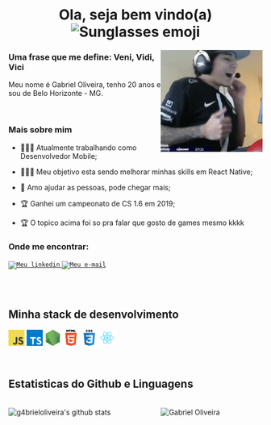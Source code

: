 <h1 align="center">Ola, seja bem vindo(a) <img width="30" src="https://emojis.slackmojis.com/emojis/images/1531849430/4246/blob-sunglasses.gif?1531849430" alt="Sunglasses emoji" /></h1>

<img align="right" width="40%" src="./gif.gif" alt="Furia HEN1 dancing" />

### Uma frase que me define: <b>Veni, Vidi, Vici</b>

<p>Meu nome é Gabriel Oliveira, tenho 20 anos e sou de Belo Horizonte - MG.</p>
</p>

<br/>

### Mais sobre mim

- 👩🏻‍💻 Atualmente trabalhando como Desenvolvedor Mobile;

- 👩🏻‍💻 Meu objetivo esta sendo melhorar minhas skills em React Native;

- 💬 Amo ajudar as pessoas, pode chegar mais;

- 🏆 Ganhei um campeonato de CS 1.6 em 2019;

- 🏆 O topico acima foi so pra falar que gosto de games mesmo kkkk

### Onde me encontrar:

<a href="https://www.linkedin.com/in/g4brieloliveira/">
  <code><img alt="Meu linkedin" width="28" src="https://cdn-icons-png.flaticon.com/512/1383/1383262.png" /></code>
</a>

<a href="mailto:g4brieloliveira.dev@gmail.com">
  <code><img alt="Meu e-mail" width="32" src="https://cdn-icons-png.flaticon.com/512/324/324123.png" /></code>
</a>

<br/><br/>

## Minha stack de desenvolvimento

<code><img height="32" src="https://raw.githubusercontent.com/github/explore/80688e429a7d4ef2fca1e82350fe8e3517d3494d/topics/javascript/javascript.png" alt="Javascript"/></code>
<code><img height="32" src="https://raw.githubusercontent.com/github/explore/80688e429a7d4ef2fca1e82350fe8e3517d3494d/topics/typescript/typescript.png" alt="Typescript"/></code>
<code><img height="32" src="https://raw.githubusercontent.com/github/explore/80688e429a7d4ef2fca1e82350fe8e3517d3494d/topics/nodejs/nodejs.png" alt="Nodejs"/></code>
<code><img height="32" src="https://raw.githubusercontent.com/github/explore/80688e429a7d4ef2fca1e82350fe8e3517d3494d/topics/html/html.png" alt="HTML5"/></code>
<code><img height="32" src="https://raw.githubusercontent.com/github/explore/80688e429a7d4ef2fca1e82350fe8e3517d3494d/topics/css/css.png" alt="CSS"/></code>
<code><img height="32" src="https://raw.githubusercontent.com/github/explore/80688e429a7d4ef2fca1e82350fe8e3517d3494d/topics/react/react.png" alt="React"/></code>

<br/>

## Estatisticas do Github e Linguagens

<br/>

<div>
  <img width="45%" align="left" src="https://github-readme-stats.vercel.app/api?username=g4brieloliveira&show_icons=true&theme=dracula" alt="g4brieloliveira's github stats" />
  <img width="40%" align="right" src="https://github-readme-stats.vercel.app/api/top-langs/?username=g4brieloliveira&layout=compact&theme=dark&show_icons=true&hide_border=true&title_color=7159c1&" alt="Gabriel Oliveira" />
</div>
